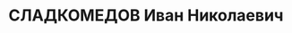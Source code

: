 ---
title: СЛАДКОМЕДОВ Иван Николаевич
description: "1903, м. Донецьк, росіянин, освіта середня, прож.: м. Артемівськ Перевальського\
  \ р-ну, завідуючий шахтою ім. Артема \n  Військовою колегією Верховного суду СРСР\
  \ 2 січня 1938 р. засуджений до розстрілу. Страчений 3 січня 1938 р. \n  Реабілітований\
  \ у 1957 р."
---